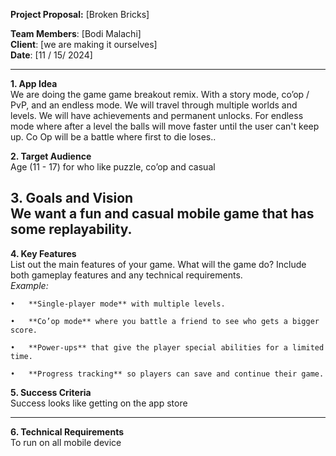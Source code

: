 **Project Proposal:** \[Broken Bricks\]

**Team Members**: \[Bodi Malachi\]  
**Client**: \[we are making it ourselves\]  
**Date**: \[11 / 15/ 2024\]

---

**1\. App Idea**  
We are doing the game game breakout remix. With a story mode, co’op / PvP, and an endless mode. We will travel through multiple worlds and levels. We will have achievements and permanent unlocks. For endless mode where after a level the balls will move faster until the user can't keep up. Co Op will be a battle where first to die loses..

**2\. Target Audience**  
Age (11 \- 17\) for who like puzzle, co’op and casual

**3\. Goals and Vision**  
We want a fun and casual  mobile game that has some replayability.  
---

**4\. Key Features**  
List out the main features of your game. What will the game do? Include both gameplay features and any technical requirements.  
*Example:*

	•	**Single-player mode** with multiple levels.

	•	**Co’op mode** where you battle a friend to see who gets a bigger score.

	•	**Power-ups** that give the player special abilities for a limited time.

	•	**Progress tracking** so players can save and continue their game.

**5\. Success Criteria**  
Success looks like getting on the app store

---

**6\. Technical Requirements**  
To run on all mobile device 